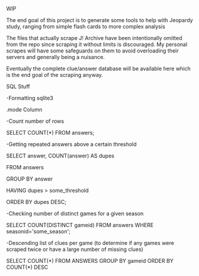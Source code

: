 WIP

The end goal of this project is to generate some tools to help with Jeopardy study, ranging from simple flash cards to more complex analysis

The files that actually scrape J! Archive have been intentionally omitted from the repo since scraping it without limits is discouraged.  My personal scrapes will have some safeguards on them to avoid overloading their servers and generally being a nuisance.

Eventually the complete clue/answer database will be available here which is the end goal of the scraping anyway.

SQL Stuff

-Formatting sqlite3

.mode Column

-Count number of rows

SELECT COUNT(\*) FROM answers;

-Getting repeated answers above a certain threshold

SELECT answer, COUNT(answer) AS dupes

FROM answers

GROUP BY answer

HAVING dupes > some_threshold

ORDER BY dupes DESC;

-Checking number of distinct games for a given season

SELECT COUNT(DISTINCT gameid) FROM answers WHERE seasonid='some_season';

-Descending list of clues per game (to determine if any games were scraped twice or have a large number of missing clues)

SELECT COUNT(\*) FROM ANSWERS GROUP BY gameid ORDER BY COUNT(\*) DESC